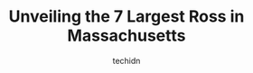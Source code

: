 ---
layout: ampstory
image: https://i0.wp.com/www.depkes.org/wp-content/uploads/2023/06/ross-0-in-massachusetts-1685968119.jpeg?resize=640,853
author: techidn
featured: false
description: Discover the impressive array of Ross options in Massachusetts, where you can find 7 of the largest Ross establishments in the area. From renowned classics to hidden gems, Massachusetts offe
title: Unveiling the 7 Largest Ross in Massachusetts
cover:
   title: Unveiling the 7 Largest Ross in Massachusetts
   subtitle: Rickpate
   background: https://www.depkes.org/wp-content/uploads/2023/06/ross-0-in-massachusetts-1685968119.jpeg

pages: 
 - layout: thirds
   top: <h1>#1 Marshalls</h1>
   bottom: "<p>I found a nice Adidas golf shirt for $20. Happy 😊</p>"
   background: https://images.unsplash.com/photo-1614648718611-0635f29016cb?ixlib=rb-4.0.3&ixid=MnwxMjA3fDB8MHxwaG90by1wYWdlfHx8fGVufDB8fHx8&auto=format&fit=crop&w=640&h=853&q=80
   backgroundblur: true
 - layout: thirds
   top: <h1>#2 Dress Boston</h1>
   bottom: "<p>70 Charles St, Boston, MA 02114, United States</p>"
   background: https://images.unsplash.com/photo-1527066579998-dbbae57f45ce?ixlib=rb-4.0.3&ixid=MnwxMjA3fDB8MHxwaG90by1wYWdlfHx8fGVufDB8fHx8&auto=format&fit=crop&w=640&h=853&q=80
   cta:
      link: https://www.depkes.org/blog/unveiling-the-7-largest-ross-in-massachusetts/
      text: Unveiling the 7 Largest Ross in Massachusetts
 - layout: thirds
   top: <h1>#3 Ross Common Quilts</h1>
   bottom: "<p>15 Fairfax St, Boston, MA 02124, United States</p>"
   background: https://images.unsplash.com/photo-1540457036297-448b6b99e91c?ixlib=rb-4.0.3&ixid=MnwxMjA3fDB8MHxwaG90by1wYWdlfHx8fGVufDB8fHx8&auto=format&fit=crop&w=640&h=853&q=80
   cta:
      link: https://www.depkes.org/blog/unveiling-the-7-largest-ross-in-massachusetts/
      text: Unveiling the 7 Largest Ross in Massachusetts
 - layout: thirds
   top: <h1>#4 Ross Flooring Solutions, Inc</h1>
   bottom: "<p>5 Pine St, Rehoboth, MA 02769, United States</p>"
   background: https://images.unsplash.com/photo-1515405295579-ba7b45403062?ixlib=rb-4.0.3&ixid=MnwxMjA3fDB8MHxwaG90by1wYWdlfHx8fGVufDB8fHx8&auto=format&fit=crop&w=640&h=853&q=80
   cta:
      link: https://www.depkes.org/blog/unveiling-the-7-largest-ross-in-massachusetts/
      text: Unveiling the 7 Largest Ross in Massachusetts
 - layout: thirds
   top: <h1>#5 Ross & Company</h1>
   bottom: "<p>855 Boylston St, Boston, MA 02116, United States</p>"
   background: https://images.unsplash.com/photo-1533735380053-eb8d0759b24a?ixlib=rb-4.0.3&ixid=MnwxMjA3fDB8MHxwaG90by1wYWdlfHx8fGVufDB8fHx8&auto=format&fit=crop&w=640&h=853&q=80
   cta:
      link: https://www.depkes.org/blog/unveiling-the-7-largest-ross-in-massachusetts/
      text: Unveiling the 7 Largest Ross in Massachusetts
 - layout: thirds
   top: <h1>#6 Ross Company Equipment</h1>
   bottom: "<p>179 Ward Hill Ave, Haverhill, MA 01835, United States</p>"
   background: https://images.unsplash.com/photo-1599422314077-f4dfdaa4cd09?ixlib=rb-4.0.3&ixid=MnwxMjA3fDB8MHxwaG90by1wYWdlfHx8fGVufDB8fHx8&auto=format&fit=crop&w=640&h=853&q=80
   cta:
      link: https://www.depkes.org/blog/unveiling-the-7-largest-ross-in-massachusetts/
      text: Unveiling the 7 Largest Ross in Massachusetts

 - layout: thirds
   middle: Continue reading...
   background: https://images.unsplash.com/photo-1597773150796-e5c14ebecbf5?ixlib=rb-4.0.3&ixid=MnwxMjA3fDB8MHxwaG90by1wYWdlfHx8fGVufDB8fHx8&auto=format&fit=crop&w=640&h=853&q=80
   cta:
      link: https://www.depkes.org/blog/unveiling-the-7-largest-ross-in-massachusetts/
      text: Unveiling the 7 Largest Ross in Massachusetts
      
---